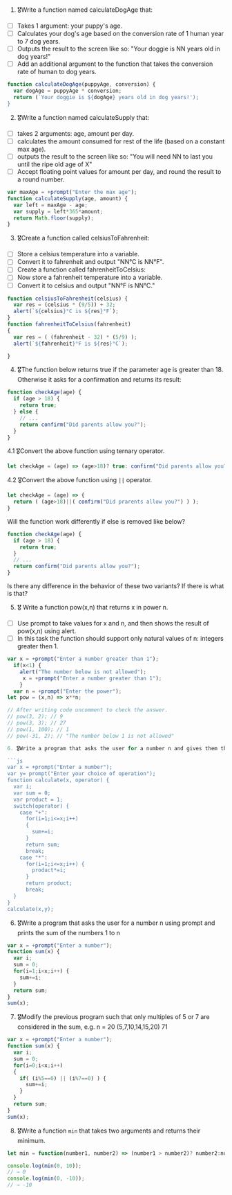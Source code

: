 1. 🎖Write a function named calculateDogAge that:
  * [ ] Takes 1 argument: your puppy's age.
  * [ ] Calculates your dog's age based on the conversion rate of 1 human year to 7 dog years.
  * [ ] Outputs the result to the screen like so: "Your doggie is NN years old in dog years!"
  * [ ] Add an additional argument to the function that takes the conversion rate of human to dog years.

```js
function calculateDogAge(puppyAge, conversion) {
  var dogAge = puppyAge * conversion;
  return (`Your doggie is ${dogAge} years old in dog years!'); 
}
```
2. 🎖Write a function named calculateSupply that:
  * [ ] takes 2 arguments: age, amount per day.
  * [ ] calculates the amount consumed for rest of the life (based on a constant max age).
  * [ ] outputs the result to the screen like so: "You will need NN to last you until the ripe old age of X"
  * [ ] Accept floating point values for amount per day, and round the result to a round number.

```js
var maxAge = +prompt("Enter the max age");
function calculateSupply(age, amount) {
  var left = maxAge - age;
  var supply = left*365*amount;
  return Math.floor(supply);
}
```
3. 🎖Create a function called celsiusToFahrenheit:
  * [ ] Store a celsius temperature into a variable.
  * [ ] Convert it to fahrenheit and output "NN°C is NN°F".
  * [ ] Create a function called fahrenheitToCelsius:
  * [ ] Now store a fahrenheit temperature into a variable.
  * [ ] Convert it to celsius and output "NN°F is NN°C."

```js
function celsiusToFahrenheit(celsius) {
  var res = (celsius * (9/5)) + 32;
  alert(`${celsius}°C is ${res}°F`);
}
function fahrenheitToCelsius(fahrenheit)
{
  var res = ( (fahrenheit - 32) * (5/9) );
  alert(`${fahrenheit}°F is ${res}°C`);

}
```
4. 🎖The function below returns true if the parameter age is greater than 18. Otherwise it asks for a confirmation and returns its result:

```js
function checkAge(age) {
  if (age > 18) {
    return true;
  } else {
    // ...
    return confirm("Did parents allow you?");
  }
}
```
  4.1 🎖Convert the above function using ternary operator.
  ```js
  let checkAge = (age) => (age>18)? true: confirm("Did parents allow you?");
  ```

  4.2 🎖Convert the above function using `||` operator.
  ```js
  let checkAge = (age) => {
    return ( (age>18)||( confirm("Did prarents allow you?") ) );
  }
  ```
Will the function work differently if else is removed like below?

```js
function checkAge(age) {
  if (age > 18) {
    return true;
  }
  // ...
  return confirm("Did parents allow you?");
}
```
Is there any difference in the behavior of these two variants? If there is what is that?


5. 🎖 Write a function pow(x,n) that returns x in power n.

  * [ ] Use prompt to take values for x and n, and then shows the result of pow(x,n) using alert.
  * [ ] In this task the function should support only natural values of n: integers greater then 1.

```js
var x = +prompt("Enter a number greater than 1");
  if(x<1) {
    alert("The number below is not allowed");
     x = +prompt("Enter a number greater than 1");
    }
  var n = +prompt("Enter the power");
let pow = (x,n) => x**n;

// After writing code uncomment to check the answer.
// pow(3, 2); // 9
// pow(3, 3); // 27
// pow(1, 100); // 1
// pow(-31, 2); // "The number below 1 is not allowed"

6. 🎖Write a program that asks the user for a number n and gives them the possibility to choose between computing the sum and computing the product of 1,…,n. Return the result accordingly.

```js
var x = +prompt("Enter a number");
var y= prompt("Enter your choice of operation");
function calculate(x, operator) {
  var i;
  var sum = 0;
  var product = 1;
  switch(operator) {
    case "+":
      for(i=1;i<=x;i++)
      {
        sum+=i;
      }
      return sum;
      break;
    case "*":
      for(i=1;i<=x;i++) {
        product*=i;
      }
      return product;
      break;
  }
}
calculate(x,y);
```

6. 🎖Write a program that asks the user for a number n using prompt and prints the sum of the numbers 1 to n

```js
var x = +prompt("Enter a number");
function sum(x) {
  var i;
  sum = 0;
  for(i=1;i<x;i++) {
    sum+=i;
  }
  return sum;
}
sum(x);
```
7. 🎖Modify the previous program such that only multiples of 5 or 7 are considered in the sum, e.g. n = 20 (5,7,10,14,15,20) 71

```js
var x = +prompt("Enter a number");
function sum(x) {
  var i;
  sum = 0;
  for(i=0;i<x;i++)
  {
    if( (i%5==0) || (i%7==0) ) {
      sum+=i;
    }
  }
  return sum;
}
sum(x);
```

8. 🎖Write a function `min` that takes two arguments and returns their minimum.

```js
let min = function(number1, number2) => (number1 > number2)? number2:number1;

console.log(min(0, 10));
// → 0
console.log(min(0, -10));
// → -10
```